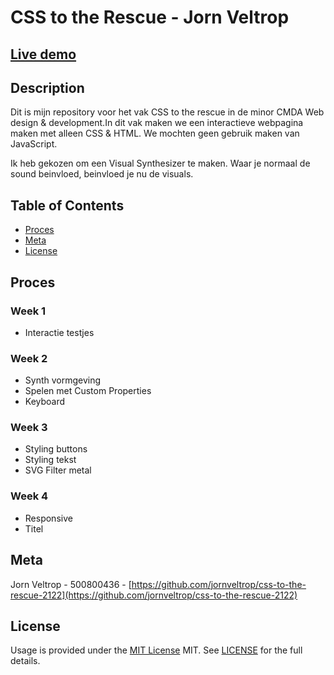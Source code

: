# CSS to the Rescue - Jorn Veltrop


## [Live demo](https://jornveltrop.github.io/css-to-the-rescue-2122/)

## Description
Dit is mijn repository voor het vak CSS to the rescue in de minor CMDA Web design & development.In dit vak maken we een interactieve webpagina maken met alleen CSS & HTML. We mochten geen gebruik maken van JavaScript. 

Ik heb gekozen om een Visual Synthesizer te maken. Waar je normaal de sound beinvloed, beinvloed je nu de visuals.

## Table of Contents
- [Proces](#Proces)
- [Meta](#meta)
- [License](#license)

## Proces

### Week 1
- Interactie testjes

### Week 2
- Synth vormgeving
- Spelen met Custom Properties
- Keyboard

### Week 3
- Styling buttons
- Styling tekst
- SVG Filter metal 


### Week 4
- Responsive
- Titel 



## Meta
Jorn Veltrop - 500800436 - [https://github.com/jornveltrop/css-to-the-rescue-2122](https://github.com/jornveltrop/css-to-the-rescue-2122)

## License
Usage is provided under the [MIT License](https://github.com/git/git-scm.com/blob/master/MIT-LICENSE.txt) MIT. See [LICENSE](https://github.com/jornveltrop/css-to-the-rescue-2122/blob/main/LICENSE) for the full details.